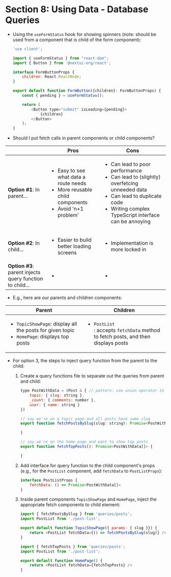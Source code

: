 # Section 8: Using Data - Database Queries

* Using the `useFormStatus` hook for showing spinners (note: should be used from a component that is child of the form component):
    ```js
    'use client';

    import { useFormStatus } from "react-dom";
    import { Button } from '@nextui-org/react';

    interface FormButtonProps {
        children: React.ReactNode;
    }

    export default function FormButton({children}: FormButtonProps) {
        const { pending } = useFormStatus();

        return (
            <Button type="submit" isLoading={pending}>
                {children}
            </Button>
        );
    }
    ```

* Should I put fetch calls in parent components or child components?

|      | Pros | Cons |
| ---- | ---- | ---- |
| **Option #1**: In parent... | <ul><li>Easy to see what data a route needs</li><li>More reusable child components</li><li>Avoid 'n+1 problem'</li></ul> | <ul><li>Can lead to poor performance</li><li>Can lead to (slightly) overfetcing unneeded data</li><li>Can lead to duplicate code</li><li>Writing complex TypeScript interface can be annoying</li></ul> | 
| **Option #2**: In child... | <ul><li>Easier to build better loading screens</li></ul> | <ul><li>Implementation is more locked in</li></ul> | 
| **Option #3**: parent injects query function to child... | <ul><li></li></ul> | <ul><li></li></ul> | 

* E.g., here are our parents and children components:

| Parent | Children |
| ------ | -------- | 
| <ul><li>`TopicShowPage`: display all the posts for given topic</li><li>`HomePage`: displays top posts</li></ul> | <ul><li>`PostList`</li>: accepts `fetchData` method to fetch posts, and then displays posts</ul> |

* For option 3, the steps to inject query function from the parent to the child:
    1. Create a query functions file to separate out the queries from parent and child:
        ```js
        type PostWithData = (Post & { // pattern: use union operator to add fields to existing class
            topic: { slug: string },
            _count: { comments: number },
            user: { name: string }
        })

        // say we're on a topic page and all posts have same slug
        export function fetchPostsBySlug(slug: string): Promise<PostWithData[]> {

        }

        // say we're on the home page and want to show top posts
        export function fetchTopPosts(): Promise<PostWithData[]> {

        }
        ```

    2. Add interface for query function to the child component's props (e.g., for the `PostList` component, add `fetchData` to `PostListProps`):
        ```js
        interface PostListProps {
            fetchData: () => Promise<PostWithData[]>
        }
        ```

    3. Inside parent components `TopicShowPage` and `HomePage`, inject the appropriate fetch components to child element:
        ```js
        import { fetchPostsBySlug } from 'queries/posts';
        import PostList from './post-list';

        export default function TopicShowPage({ params: { slug }}) {
            return <PostList fetchData={() => fetchPostsBySlug(slug)} />
        }
        ```
        ```js
        import { fetchTopPosts } from 'queries/posts';
        import PostList from './post-list';

        export default function HomePage() {
            return <PostList fetchData={fetchTopPosts} />
        }
        ```
